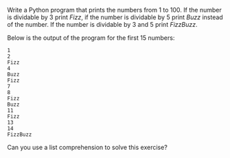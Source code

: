Write a Python program that prints the numbers from 1 to 100.
If the number is dividable by 3 print *Fizz*, if the number is dividable by 5 print *Buzz* instead of the number.
If the number is dividable by 3 and 5 print *FizzBuzz*.

Below is the output of the program for the first 15 numbers:

    1
    2
    Fizz
    4
    Buzz
    Fizz
    7
    8
    Fizz
    Buzz
    11
    Fizz
    13
    14
    FizzBuzz

Can you use a list comprehension to solve this exercise?
